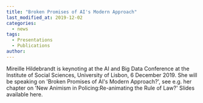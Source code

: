 ```yaml
---
title: "Broken Promises of AI's Modern Approach"
last_modified_at: 2019-12-02
categories:
  - news
tags:
  - Presentations
  - Publications
author:
---
```


Mireille Hildebrandt is keynoting at the AI and Big Data Conference at the Institute of Social Sciences, University of Lisbon, 6 December 2019. She will be speaking on 'Broken Promises of AI's Modern Approach?', see e.g. her chapter on 'New Animism in Policing:Re-animating the Rule of Law?' Slides available here.
